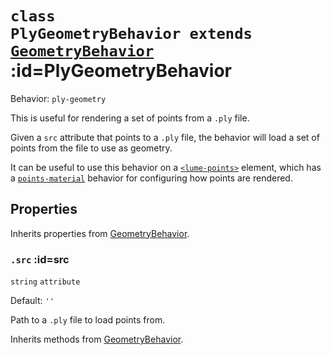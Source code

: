 
# <code>class <b>PlyGeometryBehavior</b> extends [GeometryBehavior](GeometryBehavior.md)</code> :id=PlyGeometryBehavior

Behavior: `ply-geometry`

This is useful for rendering a set of points from a `.ply` file.

Given a `src` attribute that points to a `.ply` file, the behavior will load
a set of points from the file to use as geometry.

It can be useful to use this behavior on a
[`<lume-points>`](../../../meshes/Points) element, which has a
[`points-material`](../materials/PointsMaterialBehavior) behavior for
configuring how points are rendered.

## Properties

Inherits properties from [GeometryBehavior](GeometryBehavior.md).


### <code>.<b>src</b></code> :id=src

`string` `attribute`

Default: `''`

Path to a `.ply` file to load points from.
        



Inherits methods from [GeometryBehavior](GeometryBehavior.md).


        